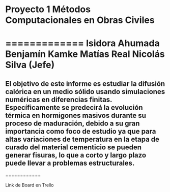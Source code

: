 # Proyecto 1 Métodos Computacionales en Obras Civiles
=============
Isidora Ahumada
Benjamín Kamke
Matías Real
Nicolás Silva (Jefe)
=====================
## El objetivo de este informe es estudiar la difusión calórica en un medio sólido usando simulaciones numéricas en diferencias finitas. Específicamente se predecirá la evolución térmica en hormigones masivos durante su proceso de maduración, debido a su gran importancia como foco de estudio ya que para altas variaciones de temperatura en la etapa de curado del material cementicio se pueden generar fisuras, lo que a corto y largo plazo puede llevar a problemas estructurales.
============

Link de Board en Trello 
